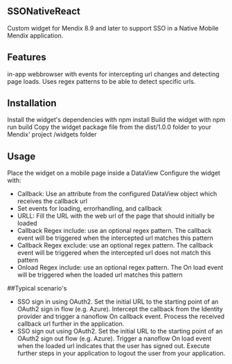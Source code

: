 ## SSONativeReact
Custom widget for Mendix 8.9 and later to support SSO in a Native Mobile Mendix application.

## Features
in-app webbrowser with events for intercepting url changes and detecting page loads. Uses regex patterns to be able to detect specific urls.

## Installation
Install the widget's dependencies with npm install
Build the widget with npm run build
Copy the widget package file from the dist/1.0.0 folder to your Mendix' project /widgets folder

## Usage
Place the widget on a mobile page inside a DataView
Configure the widget with:
- Callback: Use an attribute from the configured DataView object which receives the callback url
- Set events for loading, errorhandling, and callback
- URLL: Fill the URL with the web url of the page that should initially be loaded
- Callback Regex include: use an optional regex pattern. The callback event will be triggered when the intercepted url matches this pattern 
- Callback Regex exclude: use an optional regex pattern. The callback event will be triggered when the intercepted url does not match this pattern 
- Onload Regex include: use an optional regex pattern. The On load event will be triggered when the loaded url matches this pattern 

##Typical scenario's
- SSO sign in using OAuth2. Set the initial URL to the starting point of an OAuth2 sign in flow (e.g. Azure). Intercept the callback from the Identity provider and trigger a nanoflow On callback event. Process the received callback url further in the application.
- SSO sign out using OAuth2. Set the initial URL to the starting point of an OAuth2 sign out flow (e.g. Azure). Trigger a nanoflow On load event when the loaded url indicates that the user has signed out. Execute further steps in your application to logout the user from your application.